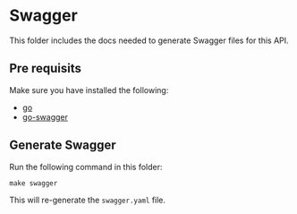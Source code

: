# Swagger

This folder includes the docs needed to generate Swagger files for this API.

## Pre requisits

Make sure you have installed the following:
- [go](https://golang.org/)
- [go-swagger](https://goswagger.io/)

## Generate Swagger

Run the following command in this folder:

```
make swagger
```

This will re-generate the `swagger.yaml` file.
